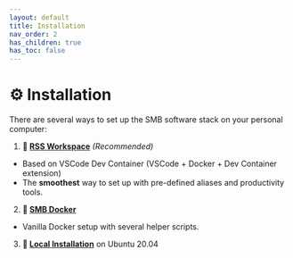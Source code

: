 ```yaml
---
layout: default
title: Installation
nav_order: 2
has_children: true
has_toc: false
---
```


# ⚙️ Installation

There are several ways to set up the SMB software stack on your personal computer:

1. **🚀 [RSS Workspace](rss-workspace.md)** *(Recommended)*
- Based on VSCode Dev Container (VSCode + Docker + Dev Container extension)
- The **smoothest** way to set up with pre-defined aliases and productivity tools.

2. **🐳 [SMB Docker](smb-docker.md)**
- Vanilla Docker setup with several helper scripts.

3. **🐧 [Local Installation](local-installation.md)** on Ubuntu 20.04
